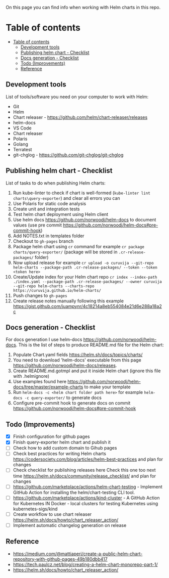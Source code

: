 On this page you can find info when working with Helm charts in this repo.

# Table of contents
- [Table of contents](#table-of-contents)
  - [Development tools](#development-tools)
  - [Publishing helm chart - Checklist](#publishing-helm-chart---checklist)
  - [Docs generation - Checklist](#docs-generation---checklist)
  - [Todo (Improvements)](#todo-improvements)
  - [Reference](#reference)
## Development tools

List of tools/software you need on your computer to work with Helm:

* Git
* Helm
* Chart releaser - https://github.com/helm/chart-releaser/releases
* helm-docs
* VS Code
* Chart releaser
* Polaris
* Golang
* Terratest
* git-chglog - https://github.com/git-chglog/git-chglog
## Publishing helm chart - Checklist

List of tasks to do when publishing Helm charts:

1. Run kube-linter to check if chart is well-formed (``kube-linter lint charts\query-exporter``) and clear all errors you can
2. Use Polaris for static code analysis
3. Create unit and integration tests
4. Test helm chart deployment using Helm client
5. Use helm docs https://github.com/norwoodj/helm-docs to document values (use pre commit https://github.com/norwoodj/helm-docs#pre-commit-hook)
6. Add NOTES.txt in templates folder
7. Checkout to ``gh-pages`` branch
8. Package helm chart using ``cr`` command for example ``cr package charts/query-exporter/`` (package will be stored in ``.cr-release-packages/`` folder)
9.  Now upload release for example ``cr upload -o curuvija --git-repo helm-charts --package-path .cr-release-packages/ --token --token <token here>``
10. Create/Update index for your Helm chart repo ``cr index --index-path ./index.yaml --package-path .cr-release-packages/ --owner curuvija --git-repo helm-charts --charts-repo https://curuvija.github.io/helm-charts/``
11. Push changes to ``gh-pages``
12. Create release notes manually following this example https://gist.github.com/juampynr/4c18214a8eb554084e21d6e288a18a2c

## Docs generation - Checklist

For docs generation I use helm-docs https://github.com/norwoodj/helm-docs. This is the list of steps to produce README.md file
for the Helm chart:

1. Populate Chart.yaml fields https://helm.sh/docs/topics/charts/
2. You need to download 'helm-docs' executable from this page https://github.com/norwoodj/helm-docs/releases.
3. Create README.md.gotmpl and put it inside Helm chart (ignore this file with .helmignore)
4. Use examples found here https://github.com/norwoodj/helm-docs/tree/master/example-charts to make your template
5. Run ``helm-docs -c <helm chart folder path here>`` for example ``helm-docs -c query-exporter/`` to generate docs
6. Configure pre-commit hook to generate docs on commit https://github.com/norwoodj/helm-docs#pre-commit-hook

## Todo (Improvements)

- [x] Finish configuration for github pages
- [x] Finish query-exporter helm chart and publish it
- [ ] Check how to add custom domain to Gihub pages
- [ ] Check best practices for writing Helm charts https://codersociety.com/blog/articles/helm-best-practices and plan for changes
- [ ] Check checklist for publishing releases here Check this one too next time https://helm.sh/docs/community/release_checklist/ and plan for changes
- [ ] https://github.com/marketplace/actions/helm-chart-testing - Implement GitHub Action for installing the helm/chart-testing CLI tool.
- [ ] https://github.com/marketplace/actions/kind-cluster - A GitHub Action for Kubernetes IN Docker - local clusters for testing Kubernetes using kubernetes-sigs/kind
- [ ] Create workflow to use chart releaser https://helm.sh/docs/howto/chart_releaser_action/
- [ ] Implement automatic changelog generation on release

## Reference

* https://medium.com/@mattiaperi/create-a-public-helm-chart-repository-with-github-pages-49b180dbb417
* https://tech.paulcz.net/blog/creating-a-helm-chart-monorepo-part-1/
* https://helm.sh/docs/howto/chart_releaser_action/

